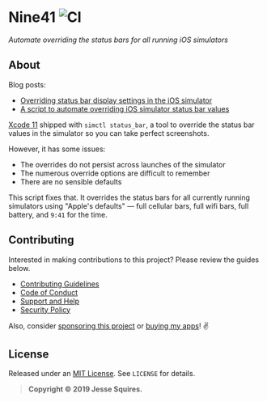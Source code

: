 # Nine41 ![CI](https://github.com/jessesquires/Nine41/workflows/CI/badge.svg)

*Automate overriding the status bars for all running iOS simulators*

## About

Blog posts:

* [
Overriding status bar display settings in the iOS simulator](https://www.jessesquires.com/blog/overriding-status-bar-settings-ios-simulator/)
* [A script to automate overriding iOS simulator status bar values](https://www.jessesquires.com/blog/automating-simctl-status-bar/)

[Xcode 11](https://developer.apple.com/documentation/xcode_release_notes/xcode_11_release_notes) shipped with `simctl status_bar`, a tool to override the status bar values in the simulator so you can take perfect screenshots. 

However, it has some issues:
* The overrides do not persist across launches of the simulator
* The numerous override options are difficult to remember
* There are no sensible defaults

This script fixes that. It overrides the status bars for all currently running simulators using "Apple's defaults" &mdash; full cellular bars, full wifi bars, full battery, and `9:41` for the time.

## Contributing

Interested in making contributions to this project? Please review the guides below.

- [Contributing Guidelines](https://github.com/jessesquires/.github/blob/master/CONTRIBUTING.md)
- [Code of Conduct](https://github.com/jessesquires/.github/blob/master/CODE_OF_CONDUCT.md)
- [Support and Help](https://github.com/jessesquires/.github/blob/master/SUPPORT.md)
- [Security Policy](https://github.com/jessesquires/.github/blob/master/SECURITY.md)

Also, consider [sponsoring this project](https://www.jessesquires.com/sponsor/) or [buying my apps](https://www.hexedbits.com)! :v:

## License

Released under an [MIT License](https://opensource.org/licenses/MIT). See `LICENSE` for details.

>**Copyright &copy; 2019 Jesse Squires.**
